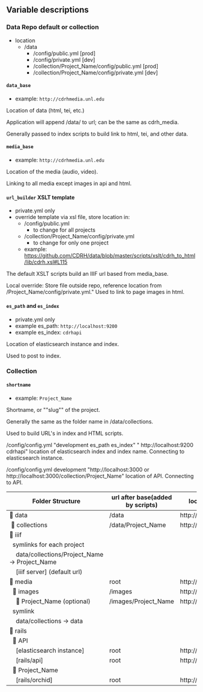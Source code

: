 ## Variable descriptions

### Data Repo default or collection

* location
  * /data
    * /config/public.yml [prod]
    * /config/private.yml [dev]
    * /collection/Project_Name/config/public.yml [prod]
    * /collection/Project_Name/config/private.yml [dev]

#### `data_base`

* example: `http://cdrhmedia.unl.edu`

Location of data (html, tei, etc.) 

Application will append /data/ to url; can be the same as cdrh_media.

Generally passed to index scripts to build link to html, tei, and other data.

#### `media_base`

* example: `http://cdrhmedia.unl.edu`

Location of the media (audio, video).	

Linking to all media except images in api and html.

#### `url_builder` XSLT template

* private.yml only
* override template via xsl file, store location in:
  * /config/public.yml
      * to change for all projects
  * /collection/Project_Name/config/private.yml
      * to change for only one project 
  * example: https://github.com/CDRH/data/blob/master/scripts/xslt/cdrh_to_html/lib/cdrh.xsl#L115
  
The default XSLT scripts build an IIIF url based from media_base. 

Local override: Store file outside repo, reference location from /Project_Name/config/private.yml."	Used to link to page images in html.

#### `es_path` and `es_index`

* private.yml only
* example es_path: `http://localhost:9200`
* example es_index: `cdrhapi`

Location of elasticsearch instance and index.

Used to post to index.

### Collection 

#### `shortname`

* example: `Project_Name`	

Shortname, or ""slug"" of the project.

Generally the same as the folder name in /data/collections.

Used to build URL's in index and HTML scripts.






/config/config.yml	"development
  es_path
  es_index"	"
http://localhost:9200
cdrhapi"	location of elasticsearch index and index name.	Connecting to elasticsearch instance.





/config/config.yml	development	"http://localhost:3000 or
http://localhost:3000/collection/Project_Name"	location of API.	Connecting to API.








| Folder Structure                                  | url after base(added by scripts) | localhost base        | cdrhdev base                         | cdrh prod base              |
|---------------------------------------------------|----------------------------------|-----------------------|--------------------------------------|-----------------------------|
| 📁 data                                            | /data                            | http://localhost:9999 | http://cdrhdev1.unl.edu/media        | http://cdrhmedia.unl.edu    |
|   &nbsp;📁 collections                                   | /data/Project_Name               | http://localhost:9999 | http://cdrhdev1.unl.edu/media        | http://cdrhmedia.unl.edu    |
| 📁 iiif                                            |                                  |                       |                                      |                             |
|   &nbsp;&nbsp;symlinks for each project                       |                                  |                       |                                      |                             |
|     &nbsp;&nbsp;&nbsp;&nbsp;data/collections/Project_Name -> Project_Name |                                  |                       |                                      |                             |
|     &nbsp;&nbsp;&nbsp;&nbsp;[iiif server] (default url)                   |                                  |                       |                                      |                             |
| 📁 media                                           | root                             | http://localhost:9999 | http://cdrhdev1.unl.edu/media        | http://cdrhmedia.unl.edu    |
|   &nbsp;&nbsp;📁 images                                        | /images                          | http://localhost:9999 | http://cdrhdev1.unl.edu/media        | http://cdrhmedia.unl.edu    |
|     &nbsp;&nbsp;&nbsp;&nbsp;📁 Project_Name (optional)                     | /images/Project_Name             | http://localhost:9999 | http://cdrhdev1.unl.edu/media        | http://cdrhmedia.unl.edu    |
|   &nbsp;&nbsp;symlink                                         |                                  |                       |                                      |                             |
|     &nbsp;&nbsp;&nbsp;&nbsp;data/collections -> data                      |                                  |                       |                                      |                             |
| 📁 rails                                           |                                  |                       |                                      |                             |
|   &nbsp;&nbsp;📁 API                                           |                                  |                       |                                      |                             |
|     &nbsp;&nbsp;&nbsp;&nbsp;[elasticsearch instance]                      | root                             | http://localhost:9200 | http://localhost:9200                | http://localhost:9200       |
|     &nbsp;&nbsp;&nbsp;&nbsp;[rails/api]                                   | root                             | http://localhost:3000 | http://cdrhdev1.unl.edu/api/v1       | http://cdrhapi.unl.edu      |
|   &nbsp;&nbsp;📁 Project_Name                                  |                                  |                       |                                      |                             |
|     &nbsp;&nbsp;&nbsp;&nbsp;[rails/orchid]                                | root                             | http://localhost:3001 | http://cdrhdev1.unl.edu/Project_Name | http://Project_Name.unl.edu |



